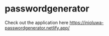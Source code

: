 # passwordgenerator

Check out the application here
https://inioluwa-passwordgenerator.netlify.app/
